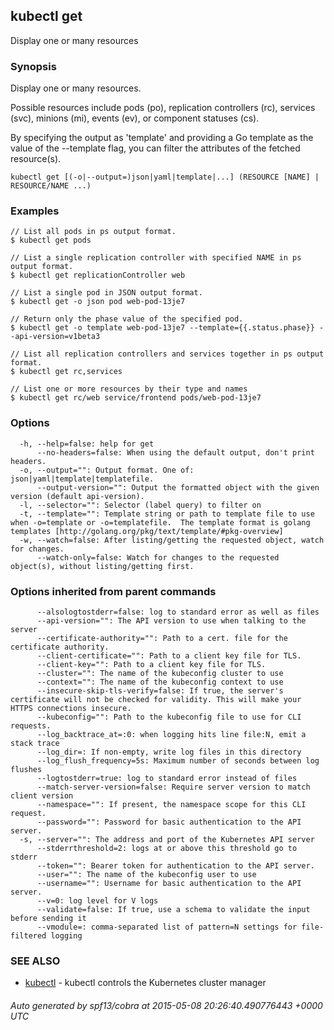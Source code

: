 ## kubectl get

Display one or many resources

### Synopsis


Display one or many resources.

Possible resources include pods (po), replication controllers (rc), services
(svc), minions (mi), events (ev), or component statuses (cs).

By specifying the output as 'template' and providing a Go template as the value
of the --template flag, you can filter the attributes of the fetched resource(s).

```
kubectl get [(-o|--output=)json|yaml|template|...] (RESOURCE [NAME] | RESOURCE/NAME ...)
```

### Examples

```
// List all pods in ps output format.
$ kubectl get pods

// List a single replication controller with specified NAME in ps output format.
$ kubectl get replicationController web

// List a single pod in JSON output format.
$ kubectl get -o json pod web-pod-13je7

// Return only the phase value of the specified pod.
$ kubectl get -o template web-pod-13je7 --template={{.status.phase}} --api-version=v1beta3

// List all replication controllers and services together in ps output format.
$ kubectl get rc,services

// List one or more resources by their type and names
$ kubectl get rc/web service/frontend pods/web-pod-13je7
```

### Options

```
  -h, --help=false: help for get
      --no-headers=false: When using the default output, don't print headers.
  -o, --output="": Output format. One of: json|yaml|template|templatefile.
      --output-version="": Output the formatted object with the given version (default api-version).
  -l, --selector="": Selector (label query) to filter on
  -t, --template="": Template string or path to template file to use when -o=template or -o=templatefile.  The template format is golang templates [http://golang.org/pkg/text/template/#pkg-overview]
  -w, --watch=false: After listing/getting the requested object, watch for changes.
      --watch-only=false: Watch for changes to the requested object(s), without listing/getting first.
```

### Options inherited from parent commands

```
      --alsologtostderr=false: log to standard error as well as files
      --api-version="": The API version to use when talking to the server
      --certificate-authority="": Path to a cert. file for the certificate authority.
      --client-certificate="": Path to a client key file for TLS.
      --client-key="": Path to a client key file for TLS.
      --cluster="": The name of the kubeconfig cluster to use
      --context="": The name of the kubeconfig context to use
      --insecure-skip-tls-verify=false: If true, the server's certificate will not be checked for validity. This will make your HTTPS connections insecure.
      --kubeconfig="": Path to the kubeconfig file to use for CLI requests.
      --log_backtrace_at=:0: when logging hits line file:N, emit a stack trace
      --log_dir=: If non-empty, write log files in this directory
      --log_flush_frequency=5s: Maximum number of seconds between log flushes
      --logtostderr=true: log to standard error instead of files
      --match-server-version=false: Require server version to match client version
      --namespace="": If present, the namespace scope for this CLI request.
      --password="": Password for basic authentication to the API server.
  -s, --server="": The address and port of the Kubernetes API server
      --stderrthreshold=2: logs at or above this threshold go to stderr
      --token="": Bearer token for authentication to the API server.
      --user="": The name of the kubeconfig user to use
      --username="": Username for basic authentication to the API server.
      --v=0: log level for V logs
      --validate=false: If true, use a schema to validate the input before sending it
      --vmodule=: comma-separated list of pattern=N settings for file-filtered logging
```

### SEE ALSO
* [kubectl](kubectl.md)	 - kubectl controls the Kubernetes cluster manager

###### Auto generated by spf13/cobra at 2015-05-08 20:26:40.490776443 +0000 UTC
